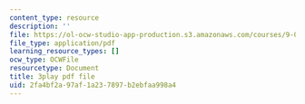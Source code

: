 ```yaml
---
content_type: resource
description: ''
file: https://ol-ocw-studio-app-production.s3.amazonaws.com/courses/9-00sc-introduction-to-psychology-fall-2011/2fa4bf2a97af1a237897b2ebfaa998a4_76O3rulk844.pdf
file_type: application/pdf
learning_resource_types: []
ocw_type: OCWFile
resourcetype: Document
title: 3play pdf file
uid: 2fa4bf2a-97af-1a23-7897-b2ebfaa998a4
---
```

